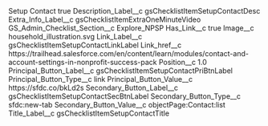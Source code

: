 <?xml version="1.0" encoding="UTF-8"?>
<CustomMetadata xmlns="http://soap.sforce.com/2006/04/metadata" xmlns:xsi="http://www.w3.org/2001/XMLSchema-instance" xmlns:xsd="http://www.w3.org/2001/XMLSchema">
    <label>Setup Contact</label>
    <protected>true</protected>
    <values>
        <field>Description_Label__c</field>
        <value xsi:type="xsd:string">gsChecklistItemSetupContactDesc</value>
    </values>
    <values>
        <field>Extra_Info_Label__c</field>
        <value xsi:type="xsd:string">gsChecklistItemExtraOneMinuteVideo</value>
    </values>
    <values>
        <field>GS_Admin_Checklist_Section__c</field>
        <value xsi:type="xsd:string">Explore_NPSP</value>
    </values>
    <values>
        <field>Has_Link__c</field>
        <value xsi:type="xsd:boolean">true</value>
    </values>
    <values>
        <field>Image__c</field>
        <value xsi:type="xsd:string">household_illustration.svg</value>
    </values>
    <values>
        <field>Link_Label__c</field>
        <value xsi:type="xsd:string">gsChecklistItemSetupContactLinkLabel</value>
    </values>
    <values>
        <field>Link_href__c</field>
        <value xsi:type="xsd:string">https://trailhead.salesforce.com/en/content/learn/modules/contact-and-account-settings-in-nonprofit-success-pack</value>
    </values>
    <values>
        <field>Position__c</field>
        <value xsi:type="xsd:double">1.0</value>
    </values>
    <values>
        <field>Principal_Button_Label__c</field>
        <value xsi:type="xsd:string">gsChecklistItemSetupContactPriBtnLabel</value>
    </values>
    <values>
        <field>Principal_Button_Type__c</field>
        <value xsi:type="xsd:string">link</value>
    </values>
    <values>
        <field>Principal_Button_Value__c</field>
        <value xsi:type="xsd:string">https://sfdc.co/bkLd2s</value>
    </values>
    <values>
        <field>Secondary_Button_Label__c</field>
        <value xsi:type="xsd:string">gsChecklistItemSetupContactSecBtnLabel</value>
    </values>
    <values>
        <field>Secondary_Button_Type__c</field>
        <value xsi:type="xsd:string">sfdc:new-tab</value>
    </values>
    <values>
        <field>Secondary_Button_Value__c</field>
        <value xsi:type="xsd:string">objectPage:Contact:list</value>
    </values>
    <values>
        <field>Title_Label__c</field>
        <value xsi:type="xsd:string">gsChecklistItemSetupContactTitle</value>
    </values>
</CustomMetadata>
